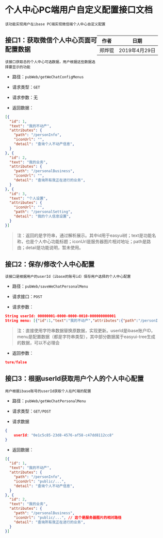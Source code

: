 # 个人中心PC端用户自定义配置接口文档

	该功能实现用户在ibase PC端实现微信端个人中心自定义配置

<div style="float:right">

|作者|日期|
|----|---|
|郑烨锟|2019年4月29日|

</div>

## 接口1：获取微信个人中心页面可配置数据

	该接口获取总的个人中心可选数据，用户根据这些数据选择要显示的功能

* 路径：`pubWeb/getWeChatConfigMenus`

* 请求类型：`GET`

* 请求参数：无

* 返回数据：

```json
[{
  "id": 1,
  "text": "我的不动产",
  "attributes": {
    "path": "/personInfo",
    "iconUrl": "",
    "detail": "查询个人不动产信息",
  }
}, {
  "id": 2,
  "text": "我的业务",
  "attributes": {
    "path": "/personalBusiness",
    "iconUrl": "",
    "detail": "查询所有我正在进行的业务",
  }
}, {
  "id": 3,
  "text": "个人设置",
  "attributes": {
    "iconUrl": "",
    "path": "/personalSetting",
    "detail": "我的个人信息设置",
  }
}]
```

> 注：返回的是字符串，通过解析展示。其中id用于easyui树；text是功能名称，也是个人中心功能标题；iconUrl是服务器图片相对地址；path是路由；detail是功能说明，暂未使用。

## 接口2：保存/修改个人中心配置

	该接口是根据用户的userId（ibase的账号id）保存用户选择的个人中心配置

* 路径：`pubWeb/saveWeChatPersonalMenu`

* 请求接口：`POST`

* 请求参数：

```json
String userId: 00000001-0000-0000-0010-000000000001
String menu: [{"id":1,"text":"我的不动产","attributes":{"path":"/personInfo","iconUrl":"bbb","detail":"查询个人不动产信息"},"state":"open","domId":"_easyui_tree_10","checkState":"checked","target":{},"_checked":true,"checked":true}]
```

> 注：直接使用字符串数据替换原数据，实现更新。userId是ibase账户ID，menu是配置数据（都是字符串类型），其中部分数据属于easyui-tree生成的数据，可以不必理会

* 返回参数：

```json
ture/false
```

## 接口3：根据userId获取用户个人的个人中心配置

	用户根据ibase账号的userId获取个人在PC端的配置

* 路径：`pubWeb/getWeChatPersonalMenu`

* 请求类型：`GET/POST`

* 请求数据

```json
{
	userId: "0e1c5c85-23d8-4576-af58-c47dd8112cc8"
}
```

* 返回数据：

```json
[{
  "id": 1,
  "text": "我的不动产",
  "attributes": {
    "path": "/personInfo",
    "iconUrl": "public/...",
    "detail": "查询个人不动产信息",
  }
}, {
  "id": 2,
  "text": "我的业务",
  "attributes": {
    "path": "/personalBusiness",
    "iconUrl": "public/...", // 这个是服务器图片的相对路径
    "detail": "查询所有我正在进行的业务",
  }
}]
```